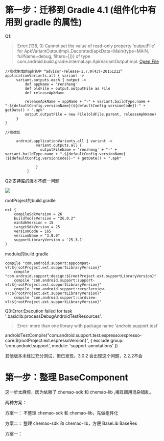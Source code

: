 
# 第一步：迁移到 Gradle 4.1 (组件化中有用到 gradle 的属性)

Q1:

> Error:(138, 0) Cannot set the value of read-only property 'outputFile' for ApkVariantOutputImpl_Decorated{apkData=Main{type=MAIN, fullName=debug, filters=[]}} of type com.android.build.gradle.internal.api.ApkVariantOutputImpl.
<a href="openFile:/Users/admin/AndroidStudioProjects/rz-android/app/build.gradle">Open File</a>

```
//修改生成的apk名字 “advisor-release-1.7.0(43)-20151212”
applicationVariants.all { variant ->
     variant.outputs.each { output ->
         def appName = 'renzheng'
         def oldFile = output.outputFile as File
         def releaseApkName

         releaseApkName = appName + "-" + variant.buildType.name + "-${defaultConfig.versionName}(${defaultConfig.versionCode})-" + getDate() + ".apk"
         output.outputFile = new File(oldFile.parent, releaseApkName)
     }
}

//修改后

     android.applicationVariants.all { variant ->
              variant.outputs.all {
                outputFileName = 'renzheng' + "-" + variant.buildType.name + "-${defaultConfig.versionName}(${defaultConfig.versionCode})-" + getDate() + ".apk"

              }
          }

```

Q2:支持库的版本不统一问题

![](http://oriwplcze.bkt.clouddn.com/23ad69bac2e3411e72c789efda09f4da.png)

rootProject的build.gradle
```
ext {
    compileSdkVersion = 26
    buildToolsVersion = "26.0.2"
    minSdkVersion = 15
    targetSdkVersion = 25
    versionCode = 165
    versionName = "3.0.0"
    supportLibraryVersion = '25.3.1'
}

```
module的build.gradle
```
compile "com.android.support:appcompat-v7:${rootProject.ext.supportLibraryVersion}"
    compile "com.android.support:design:${rootProject.ext.supportLibraryVersion}"
    compile "com.android.support:support-v4:${rootProject.ext.supportLibraryVersion}"
    compile "com.android.support:recyclerview-v7:${rootProject.ext.supportLibraryVersion}"
    compile "com.android.support:cardview-v7:${rootProject.ext.supportLibraryVersion}"

```

Q3:Error:Execution failed for task ':basiclib:processDebugAndroidTestResources'.
> Error: more than one library with package name 'android.support.test'

androidTestCompile("com.android.support.test.espresso:espresso-core:${rootProject.ext.espressoVersion}", {
       exclude group: 'com.android.support', module: 'support-annotations'
   })

其他版本未经过充分测试，但已发现，3.0.2 会出现这个问题，2.2.2不会

# 第一步：整理 BaseComponent

这一步太麻烦，因为依赖了 chemao-sdk 和 chemao-lib ,相互调用混杂错乱。

两种方案：

方案一： 不整理 chemao-sdk 和 chemao-lib，先做组件化

方案二： 整理 chemao-sdk 和 chemao-lib，方便 BaseLib BaseRes

方案一：
